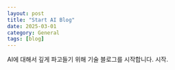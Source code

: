 ```yaml
---
layout: post
title: "Start AI Blog"
date: 2025-03-01
category: General
tags: [blog]
---
```


AI에 대해서 깊게 파고들기 위해 기술 블로그를 시작합니다.
시작.

